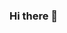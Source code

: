 ### Hi there 👋

<!--
**CSI-Iroel-Gonzalez/CSI-Iroel-Gonzalez** is a ✨ _special_ ✨ repository because its `README.md` (this file) appears on your GitHub profile.

Here are some ideas to get you started:

- Im working on a big project
- 🌱 I’m currently learning HTML
- ⚡ Fun fact: I am from PR
-->

